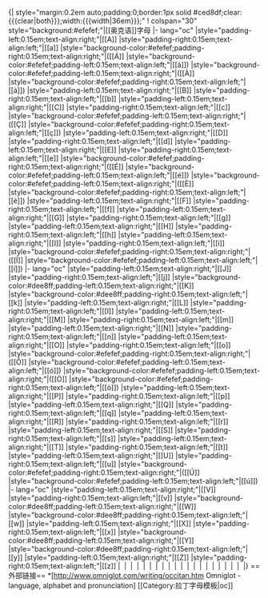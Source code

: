 {| style="margin:0.2em auto;padding:0;border:1px solid #ced8df;clear:{{{clear|both}}};width:{{{width|36em}}};"
! colspan="30" style="background:#efefef;"|[[奥克语]]字母
|- lang="oc"
|style="padding-left:0.15em;text-align:right;"|[[A]]
|style="padding-right:0.15em;text-align:left;"|[[a]]
|style="background-color:#efefef;padding-right:0.15em;text-align:right;"|([[Á]]
|style="background-color:#efefef;padding-left:0.15em;text-align:left;"|[[á]])
|style="background-color:#efefef;padding-left:0.15em;text-align:right;"|([[À]]
|style="background-color:#efefef;padding-right:0.15em;text-align:left;"|[[à]])
|style="padding-left:0.15em;text-align:right;"|[[B]]
|style="padding-right:0.15em;text-align:left;"|[[b]]
|style="padding-left:0.15em;text-align:right;"|[[C]]
|style="padding-right:0.15em;text-align:left;"|[[c]]
|style="background-color:#efefef;padding-left:0.15em;text-align:right;"|([[Ç]]
|style="background-color:#efefef;padding-right:0.15em;text-align:left;"|[[ç]])
|style="padding-left:0.15em;text-align:right;"|[[D]]
|style="padding-right:0.15em;text-align:left;"|[[d]]
|style="padding-left:0.15em;text-align:right;"|[[E]]
|style="padding-right:0.15em;text-align:left;"|[[e]]
|style="background-color:#efefef;padding-right:0.15em;text-align:right;"|([[É]]
|style="background-color:#efefef;padding-left:0.15em;text-align:left;"|[[é]])
|style="background-color:#efefef;padding-left:0.15em;text-align:right;"|([[È]]
|style="background-color:#efefef;padding-right:0.15em;text-align:left;"|[[è]])
|style="padding-left:0.15em;text-align:right;"|[[F]]
|style="padding-right:0.15em;text-align:left;"|[[f]]
|style="padding-left:0.15em;text-align:right;"|[[G]]
|style="padding-right:0.15em;text-align:left;"|[[g]]
|style="padding-left:0.15em;text-align:right;"|[[H]]
|style="padding-right:0.15em;text-align:left;"|[[h]]
|style="padding-left:0.15em;text-align:right;"|[[I]]
|style="padding-right:0.15em;text-align:left;"|[[i]]
|style="background-color:#efefef;padding-right:0.15em;text-align:right;"|([[Í]]
|style="background-color:#efefef;padding-left:0.15em;text-align:left;"|[[í]])
|- lang="oc"
|style="padding-left:0.15em;text-align:right;"|[[J]]
|style="padding-right:0.15em;text-align:left;"|[[j]]
|style="background-color:#dee8ff;padding-left:0.15em;text-align:right;"|[[K]]
|style="background-color:#dee8ff;padding-right:0.15em;text-align:left;"|[[k]]
|style="padding-left:0.15em;text-align:right;"|[[L]]
|style="padding-right:0.15em;text-align:left;"|[[l]]
|style="padding-left:0.15em;text-align:right;"|[[M]]
|style="padding-right:0.15em;text-align:left;"|[[m]]
|style="padding-left:0.15em;text-align:right;"|[[N]]
|style="padding-right:0.15em;text-align:left;"|[[n]]
|style="padding-left:0.15em;text-align:right;"|[[O]]
|style="padding-right:0.15em;text-align:left;"|[[o]]
|style="background-color:#efefef;padding-right:0.15em;text-align:right;"|([[Ó]]
|style="background-color:#efefef;padding-left:0.15em;text-align:left;"|[[ó]])
|style="background-color:#efefef;padding-left:0.15em;text-align:right;"|([[Ò]]
|style="background-color:#efefef;padding-right:0.15em;text-align:left;"|[[ò]])
|style="padding-left:0.15em;text-align:right;"|[[P]]
|style="padding-right:0.15em;text-align:left;"|[[p]]
|style="padding-left:0.15em;text-align:right;"|[[Q]]
|style="padding-right:0.15em;text-align:left;"|[[q]]
|style="padding-left:0.15em;text-align:right;"|[[R]]
|style="padding-right:0.15em;text-align:left;"|[[r]]
|style="padding-left:0.15em;text-align:right;"|[[S]]
|style="padding-right:0.15em;text-align:left;"|[[s]]
|style="padding-left:0.15em;text-align:right;"|[[T]]
|style="padding-right:0.15em;text-align:left;"|[[t]]
|style="padding-left:0.15em;text-align:right;"|[[U]]
|style="padding-right:0.15em;text-align:left;"|[[u]]
|style="background-color:#efefef;padding-right:0.15em;text-align:right;"|([[Ú]]
|style="background-color:#efefef;padding-left:0.15em;text-align:left;"|[[ú]])
|- lang="oc"
|style="padding-left:0.15em;text-align:right;"|[[V]]
|style="padding-right:0.15em;text-align:left;"|[[v]]
|style="background-color:#dee8ff;padding-left:0.15em;text-align:right;"|[[W]]
|style="background-color:#dee8ff;padding-right:0.15em;text-align:left;"|[[w]]
|style="padding-left:0.15em;text-align:right;"|[[X]]
|style="padding-right:0.15em;text-align:left;"|[[x]]
|style="background-color:#dee8ff;padding-left:0.15em;text-align:right;"|[[Y]]
|style="background-color:#dee8ff;padding-right:0.15em;text-align:left;"|[[y]]
|style="padding-left:0.15em;text-align:right;"|[[Z]]
|style="padding-right:0.15em;text-align:left;"|[[z]]
|&nbsp;
|&nbsp;
|&nbsp;
|&nbsp;
|&nbsp;
|&nbsp;
|&nbsp;
|&nbsp;
|&nbsp;
|&nbsp;
|&nbsp;
|&nbsp;
|&nbsp;
|&nbsp;
|&nbsp;
|&nbsp;
|&nbsp;
|&nbsp;
|&nbsp;
|&nbsp;
|}<noinclude>
==外部链接==
*[http://www.omniglot.com/writing/occitan.htm Omniglot - language, alphabet and pronunciation]
[[Category:拉丁字母模板|oc]]
</noinclude>